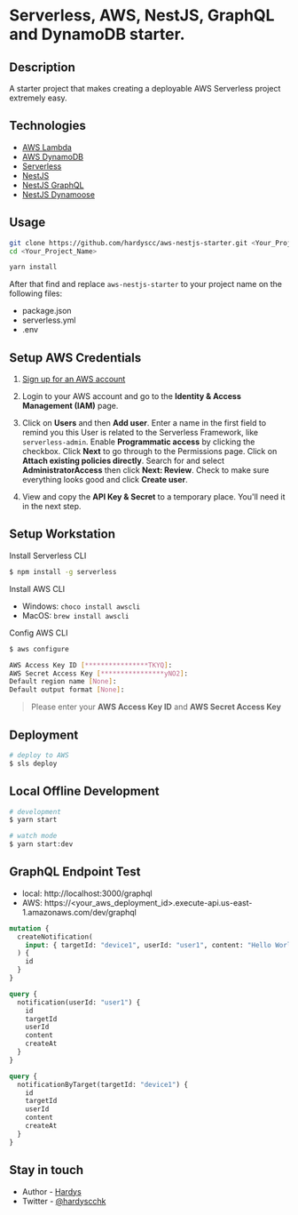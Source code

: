 # Serverless, AWS, NestJS, GraphQL and DynamoDB starter.

## Description

A starter project that makes creating a deployable AWS Serverless project extremely easy.

## Technologies

- [AWS Lambda](https://aws.amazon.com/lambda)
- [AWS DynamoDB](https://aws.amazon.com/dynamodb)
- [Serverless](https://serverless.com/framework/docs/providers/aws/)
- [NestJS](https://docs.nestjs.com/)
- [NestJS GraphQL](https://docs.nestjs.com/graphql/quick-start)
- [NestJS Dynamoose](https://github.com/hardyscc/nestjs-dynamoose)

## Usage

```bash
git clone https://github.com/hardyscc/aws-nestjs-starter.git <Your_Project_Name>
cd <Your_Project_Name>

yarn install
```

After that find and replace `aws-nestjs-starter` to your project name on the following files:

- package.json
- serverless.yml
- .env

## Setup AWS Credentials

1. [Sign up for an AWS account](https://serverless.com/framework/docs/providers/aws/guide/credentials#sign-up-for-an-aws-account)

2. Login to your AWS account and go to the **Identity & Access Management (IAM)** page.

3. Click on **Users** and then **Add user**. Enter a name in the first field to remind you this User is related to the Serverless Framework, like `serverless-admin`. Enable **Programmatic access** by clicking the checkbox. Click **Next** to go through to the Permissions page. Click on **Attach existing policies directly**. Search for and select **AdministratorAccess** then click **Next: Review**. Check to make sure everything looks good and click **Create user**.

4. View and copy the **API Key & Secret** to a temporary place. You'll need it in the next step.

## Setup Workstation

Install Serverless CLI

```bash
$ npm install -g serverless
```

Install AWS CLI

- Windows: `choco install awscli`
- MacOS: `brew install awscli`

Config AWS CLI

```bash
$ aws configure

AWS Access Key ID [****************TKYQ]:
AWS Secret Access Key [****************yNO2]:
Default region name [None]:
Default output format [None]:
```

> Please enter your **AWS Access Key ID** and **AWS Secret Access Key**

## Deployment

```bash
# deploy to AWS
$ sls deploy
```

## Local Offline Development

```bash
# development
$ yarn start

# watch mode
$ yarn start:dev
```

## GraphQL Endpoint Test

- local: http://localhost:3000/graphql
- AWS: https://<your_aws_deployment_id>.execute-api.us-east-1.amazonaws.com/dev/graphql

```graphql
mutation {
  createNotification(
    input: { targetId: "device1", userId: "user1", content: "Hello World" }
  ) {
    id
  }
}
```

```graphql
query {
  notification(userId: "user1") {
    id
    targetId
    userId
    content
    createAt
  }
}
```

```graphql
query {
  notificationByTarget(targetId: "device1") {
    id
    targetId
    userId
    content
    createAt
  }
}
```

## Stay in touch

- Author - [Hardys](mailto:hardyscc@gmail.com)
- Twitter - [@hardyscchk](https://twitter.com/hardyscchk)
